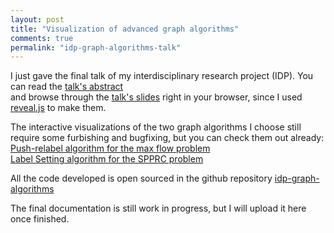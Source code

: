 ```yaml
---
layout: post
title: "Visualization of advanced graph algorithms"
comments: true
permalink: "idp-graph-algorithms-talk"
---
```


I just gave the final talk of my interdisciplinary research project (IDP). 
You can read the [talk's abstract](http://static.adrian-haarbach.de/idp-graph-algorithms/reveal.js/abstract.html)  
and browse through the [talk's slides](http://static.adrian-haarbach.de/idp-graph-algorithms/reveal.js/index.html)
right in your browser, since I used [reveal.js](https://github.com/hakimel/reveal.js/) to make them.

The interactive visualizations of the two graph algorithms I choose still require some furbishing and bugfixing, but you can check them out already:  
[Push-relabel algorithm for the max flow problem](http://static.adrian-haarbach.de/idp-graph-algorithms/maxflow-push-relabel/index_en.html)  
[Label Setting algorithm for the SPPRC problem](http://static.adrian-haarbach.de/idp-graph-algorithms/spp-rc-label-setting/index_en.html)  

All the code developed is open sourced in the github repository [idp-graph-algorithms](https://github.com/adrelino/idp-graph-algorithms)

The final documentation is still work in progress, but I will upload it here once finished.
